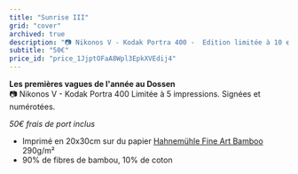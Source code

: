 ```yaml
---
title: "Sunrise III"
grid: "cover"
archived: true
description: "📷 Nikonos V - Kodak Portra 400 -  Edition limitée à 10 exemplaires - 50€ frais de port inclus"
subtitle: "50€"
price_id: "price_1JjptOFaA8Wpl3EpkXVEdij4"
---
```

**Les premières vagues de l'année au Dossen**  
📷 Nikonos V - Kodak Portra 400
Limitée à 5 impressions. Signées et numérotées.

*50€ frais de port inclus*

- Imprimé en 20x30cm sur du papier [Hahnemühle Fine Art Bamboo](https://www.hahnemuehle.com/fr/digital-fineart/les-papiers-a-jet-dencre-fineart/natural-line/p/Product/show/202/1036.html) 290g/m²
- 90% de fibres de bambou, 10% de coton

